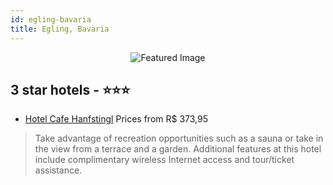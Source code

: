 ```yaml
---
id: egling-bavaria
title: Egling, Bavaria
---
```


<center><img src="https://i.travelapi.com/hotels/28000000/27110000/27101900/27101862/89df7471_z.jpg" alt="Featured Image" /></center>


##  3 star hotels - ⭐️⭐️⭐️

-    [Hotel Cafe Hanfstingl](https://us.hurb.com/hotels/egling/hotel-cafe-hanfstingl-JNP-JP501690?cmp=18055) Prices from R$ 373,95
   > Take advantage of recreation opportunities such as a sauna or take in the view from a terrace and a garden. Additional features at this hotel include complimentary wireless Internet access and tour/ticket assistance.
